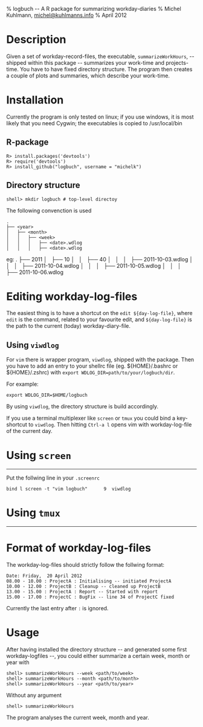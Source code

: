 % logbuch -- A R package for summarizing workday-diaries
% Michel Kuhlmann, <michel@kuhlmanns.info>
% April 2012 

Description
===========
Given a set of workday-record-files, the executable, `summarizeWorkHours`, --
shipped within this package -- summarizes your work-time and projects-time.
You have to have fixed directory structure. The program then creates a
couple of plots and summaries, which describe your work-time.

Installation
============
Currently the program is only tested on linux; if you use windows, it is most likely that you need Cygwin; the executables is copied to /usr/local/bin

R-package
---------

    R> install.packages('devtools')
    R> require('devtools')
    R> install_github("logbuch", username = "michelk")

Directory structure
-------------------

    shell> mkdir logbuch # top-level directoy

The following convenction is used

    .
    ├── <year>
    │   ├── <month>
    │   │   ├── <week>
    │   │   │   ├── <date>.wdlog
    │   │   │   ├── <date>.wdlog

eg: 
    .
    ├── 2011
    │   ├── 10
    │   │   ├── 40
    │   │   │   ├── 2011-10-03.wdlog
    │   │   │   ├── 2011-10-04.wdlog
    │   │   │   ├── 2011-10-05.wdlog
    │   │   │   ├── 2011-10-06.wdlog


Editing workday-log-files
=========================

The easiest thing is to have a shortcut on the `edit ${day-log-file}`, where
`edit` is the command, related to your favourite edit, and `${day-log-file}` is
the path to the current (today) workday-diary-file.

Using `viwdlog`
---------------
For `vim` there is wrapper program, `viwdlog`,  shipped with the package. Then
you have to add an entry  to your shellrc file (eg. ${HOME}/.bashrc or
${HOME}/.zshrc) with `export WDLOG_DIR=path/to/your/logbuch/dir`.

For example:

    export WDLOG_DIR=$HOME/logbuch

By using `viwdlog`, the directory structure is build accordingly.

If you use a terminal multiplexer like `screen` or `tmux` you could bind
a key-shortcut to `viwdlog`. Then hitting `Ctrl-a l` opens vim with
workday-log-file of the current day.

# Using `screen` 
---------------

Put the follwing line in your `.screenrc`
    
    bind l screen -t "vim logbuch"      9  viwdlog


# Using `tmux` 
-------------


Format of workday-log-files
===========================
The workday-log-files should strictly follow the follwing format:

    Date: Friday,  20 April 2012
    08.00 - 10.00 : ProjectA : Initialising -- initiated ProjectA
    10.00 - 12.00 : ProjectB : Cleanup -- cleaned up ProjectB
    13.00 - 15.00 : ProjectA : Report -- Started with report
    15.00 - 17.00 : ProjectC : BugFix -- line 34 of ProjectC fixed

Currently the last entry after `:` is ignored.

Usage
=====

After having installed the directory structure -- and generated some first
workday-logfiles --, you could either summarize a certain week, month or year with 

    shell> summarizeWorkHours --week <path/to/week>
    shell> summarizeWorkHours --month <path/to/month>
    shell> summarizeWorkHours --year <path/to/year>


Without any argument 

    shell> summarizeWorkHours 

The program analyses the current week, month and year.



